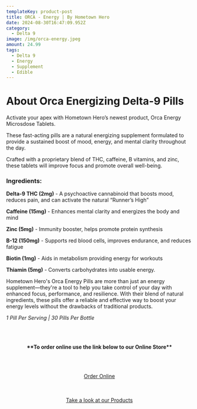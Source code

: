 ```yaml
---
templateKey: product-post
title: ORCA - Energy | By Hometown Hero
date: 2024-08-30T16:47:09.952Z
category:
  - Delta 9
image: /img/orca-energy.jpeg
amount: 24.99
tags:
  - Delta 9
  - Energy
  - Supplement
  - Edible
---
```

# **About Orca Energizing Delta-9 Pills**

Activate your apex with Hometown Hero’s newest product, Orca Energy Microsdose Tablets.

These fast-acting pills are a natural energizing supplement formulated to provide a sustained boost of mood, energy, and mental clarity throughout the day.

Crafted with a proprietary blend of THC, caffeine, B vitamins, and zinc, these tablets will improve focus and promote overall well-being.

### **Ingredients:**

**Delta-9 THC (2mg)** - A psychoactive cannabinoid that boosts mood, reduces pain, and can activate the natural “Runner’s High”

**Caffeine (15mg)** - Enhances mental clarity and energizes the body and mind

**Zinc (5mg)** - Immunity booster, helps promote protein synthesis

**B-12 (150mg)** - Supports red blood cells, improves endurance, and reduces fatigue

**Biotin (1mg)** - Aids in metabolism providing energy for workouts

**Thiamin (5mg)** - Converts carbohydrates into usable energy.

Hometown Hero's Orca Energy Pills are more than just an energy supplement—they're a tool to help you take control of your day with enhanced focus, performance, and resilience. With their blend of natural ingredients, these pills offer a reliable and effective way to boost your energy levels without the drawbacks of traditional products.

*1 Pill Per Serving | 30 Pills Per Bottle*

<br><br>

<Center>

**\*\*To order online use the link below to our Online Store\*\***

<br><br>

<Center><a class="link-view-more-products" target="_blank" href="https://capitalcbd.shop/shop-online/">Order Online</a></

<br><br><br>

<Center><a class="link-view-more-products" target="_blank" href="https://capitalamericanshaman.com/products">Take a look at our Products</a></Center>

<br><br>